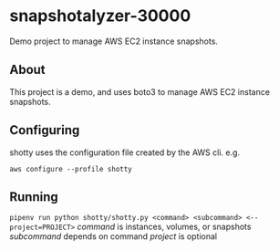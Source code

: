 # snapshotalyzer-30000
Demo project to manage AWS EC2 instance snapshots.

## About

This project is a demo,  and uses boto3 to manage AWS EC2 instance snapshots.

## Configuring

shotty uses the configuration file created by the AWS cli. e.g.

`aws configure --profile shotty`

## Running

`pipenv run python shotty/shotty.py <command> <subcommand> <--project=PROJECT>`
*command* is instances, volumes, or snapshots
*subcommand* depends on command
*project* is optional
